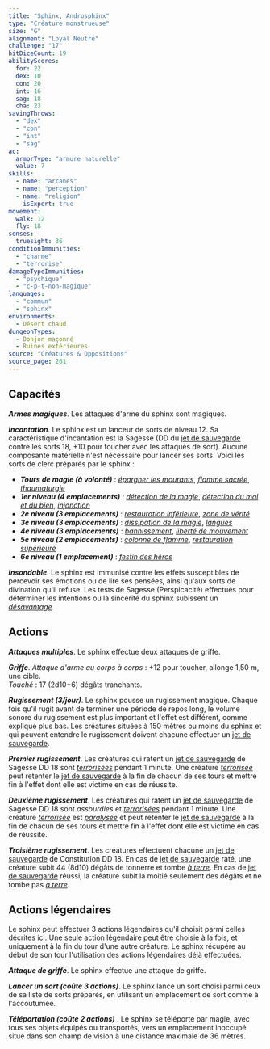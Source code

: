```yaml
---
title: "Sphinx, Androsphinx"
type: "Créature monstrueuse"
size: "G"
alignment: "Loyal Neutre"
challenge: "17"
hitDiceCount: 19
abilityScores:
  for: 22
  dex: 10
  con: 20
  int: 16
  sag: 18
  cha: 23
savingThrows:
  - "dex"
  - "con"
  - "int"
  - "sag"
ac:
  armorType: "armure naturelle"
  value: 7
skills:
  - name: "arcanes"
  - name: "perception"
  - name: "religion"
    isExpert: true
movement:
  walk: 12
  fly: 18
senses:
  truesight: 36
conditionImmunities:
  - "charme"
  - "terrorise"
damageTypeImmunities:
  - "psychique"
  - "c-p-t-non-magique"
languages:
  - "commun"
  - "sphinx"
environments:
  - Désert chaud
dungeonTypes:
  - Donjon maçonné
  - Ruines extérieures
source: "Créatures & Oppositions"
source_page: 261
---
```

## Capacités
_**Armes magiques**_. Les attaques d'arme du sphinx sont magiques.

_**Incantation**_. Le sphinx est un lanceur de sorts de niveau 12. Sa caractéristique d'incantation est la Sagesse (DD du [jet de sauvegarde](/utiliser-les-caracteristiques/#jets-de-sauvegarde) contre les sorts 18, +10 pour toucher avec les attaques de sort). Aucune composante matérielle n'est nécessaire pour lancer ses sorts. Voici les sorts de clerc préparés par le sphinx :
* _**Tours de magie (à volonté)**_ : [_épargner les mourants_](/grimoire/epargner-les-mourants/), [_flamme sacrée_](/grimoire/flamme-sacree/), [_thaumaturgie_](/grimoire/thaumaturgie/)
* _**1er niveau (4 emplacements)**_ : [_détection de la magie_](/grimoire/detection-de-la-magie/), [_détection du mal et du bien_](/grimoire/detection-du-mal-et-du-bien/), [_injonction_](/grimoire/injonction/)
* _**2e niveau (3 emplacements)**_ : [_restauration inférieure_](/grimoire/restauration-inferieure/), [_zone de vérité_](/grimoire/zone-de-verite/)
* _**3e niveau (3 emplacements)**_ : [_dissipation de la magie_](/grimoire/dissipation-de-la-magie/), [_langues_](/grimoire/langues/)
* _**4e niveau (3 emplacements)**_ : [_bannissement_](/grimoire/bannissement/), [_liberté de mouvement_](/grimoire/liberte-de-mouvement/)
* _**5e niveau (2 emplacements)**_ : [_colonne de flamme_](/grimoire/colonne-de-flamme/), [_restauration supérieure_](/grimoire/restauration-superieure/)
* _**6e niveau (1 emplacement)**_ : [_festin des héros_](/grimoire/festin-des-heros/)

_**Insondable**_. Le sphinx est immunisé contre les effets susceptibles de percevoir ses émotions ou de lire ses pensées, ainsi qu'aux sorts de divination qu'il refuse. Les tests de Sagesse (Perspicacité) effectués pour déterminer les intentions ou la sincérité du sphinx subissent un [_désavantage_](/utiliser-les-caracteristiques/#avantage-et-desavantage).

## Actions
_**Attaques multiples**_. Le sphinx effectue deux attaques de griffe.

_**Griffe**_. _Attaque d'arme au corps à corps_ : +12 pour toucher, allonge 1,50 m, une cible.  
_Touché_ : 17 (2d10+6) dégâts tranchants.

_**Rugissement (3/jour)**_. Le sphinx pousse un rugissement magique. Chaque fois qu'il rugit avant de terminer une période de repos long, le volume sonore du rugissement est plus important et l'effet est différent, comme expliqué plus bas. Les créatures situées à 150 mètres ou moins du sphinx et qui peuvent entendre le rugissement doivent chacune effectuer un [jet de sauvegarde](/utiliser-les-caracteristiques/#jets-de-sauvegarde).

_**Premier rugissement**_. Les créatures qui ratent un [jet de sauvegarde](/utiliser-les-caracteristiques/#jets-de-sauvegarde) de Sagesse DD 18 sont [_terrorisées_](/gerer-la-sante-du-personnage/#terrorise) pendant 1 minute. Une créature [_terrorisée_](/gerer-la-sante-du-personnage/#terrorise) peut retenter le [jet de sauvegarde](/utiliser-les-caracteristiques/#jets-de-sauvegarde) à la fin de chacun de ses tours et mettre fin à l'effet dont elle est victime en cas de réussite.

_**Deuxième rugissement**_. Les créatures qui ratent un [jet de sauvegarde](/utiliser-les-caracteristiques/#jets-de-sauvegarde) de Sagesse DD 18 sont _assourdies_ et [_terrorisées_](/gerer-la-sante-du-personnage/#terrorise) pendant 1 minute. Une créature [_terrorisée_](/gerer-la-sante-du-personnage/#terrorise) est [_paralysée_](/gerer-la-sante-du-personnage/#paralyse) et peut retenter le [jet de sauvegarde](/utiliser-les-caracteristiques/#jets-de-sauvegarde) à la fin de chacun de ses tours et mettre fin à l'effet dont elle est victime en cas de réussite.

_**Troisième rugissement**_. Les créatures effectuent chacune un [jet de sauvegarde](/utiliser-les-caracteristiques/#jets-de-sauvegarde) de Constitution DD 18. En cas de [jet de sauvegarde](/utiliser-les-caracteristiques/#jets-de-sauvegarde) raté, une créature subit 44 (8d10) dégâts de tonnerre et tombe [_à terre_](/gerer-la-sante-du-personnage/#a-terre). En cas de [jet de sauvegarde](/utiliser-les-caracteristiques/#jets-de-sauvegarde) réussi, la créature subit la moitié seulement des dégâts et ne tombe pas [_à terre_](/gerer-la-sante-du-personnage/#a-terre).

## Actions légendaires
Le sphinx peut effectuer 3 actions légendaires qu'il choisit parmi celles décrites ici. Une seule action légendaire peut être choisie à la fois, et uniquement à la fin du tour d'une autre créature. Le sphinx récupère au début de son tour l'utilisation des actions légendaires déjà effectuées.

_**Attaque de griffe**_. Le sphinx effectue une attaque de griffe.

_**Lancer un sort (coûte 3 actions)**_. Le sphinx lance un sort choisi parmi ceux de sa liste de sorts préparés, en utilisant un emplacement de sort comme à l'accoutumée.

_**Téléportation (coûte 2 actions)**_ . Le sphinx se téléporte par magie, avec tous ses objets équipés ou transportés, vers un emplacement inoccupé situé dans son champ de vision à une distance maximale de 36 mètres.
